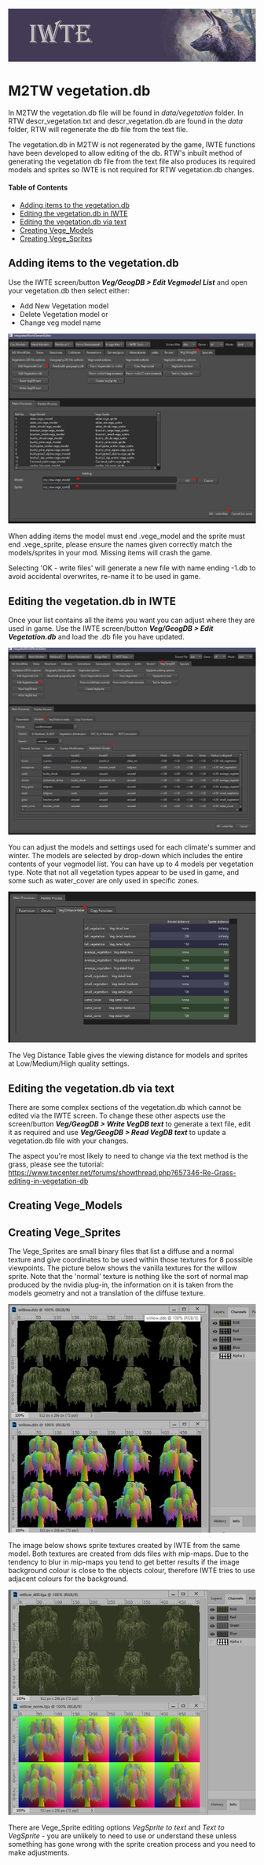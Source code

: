 ![IWTE banner](../IWTEgithub_images/IWTEbanner.jpg)

# M2TW vegetation.db 

In M2TW the vegetation.db file will be found in *data/vegetation* folder.  In RTW descr_vegetation.txt and descr_vegetation.db are found in the *data* folder, RTW will regenerate the db file from the text file.

The vegetation.db in M2TW is not regenerated by the game, IWTE functions have been developed to allow editing of the db.  RTW's inbuilt method of generating the vegetation db file from the text file also produces its required models and sprites so IWTE is not required for RTW vegetation.db changes.

#### Table of Contents

* [Adding items to the vegetation.db](adding-items-to-the-vegetationdb)
* [Editing the vegetation.db in IWTE](#editing-the-vegetationdb-in-iwte)
* [Editing the vegetation.db via text](#editing-the-vegetationdb-via-text)
* [Creating Vege_Models](#creating-vege_models)
* [Creating Vege_Sprites](#creating-vege_sprites)

## Adding items to the vegetation.db

Use the IWTE screen/button ***Veg/GeogDB > Edit Vegmodel List*** and open your vegetation.db then select either:
* Add New Vegetation model
* Delete Vegetation model or
* Change veg model name

![M2-vegetation-db-list](../IWTEgithub_images/M2-vegetation-db-list.jpg)

When adding items the model must end .vege_model and the sprite must end .vege_sprite, please ensure the names given correctly match the models/sprites in your mod. Missing items will crash the game.

Selecting 'OK - write files' will generate a new file with name ending -1.db to avoid accidental overwrites, re-name it to be used in game.

## Editing the vegetation.db in IWTE

Once your list contains all the items you want you can adjust where they are used in game. 
Use the IWTE screen/button ***Veg/GeogDB > Edit Vegetation.db*** and load the .db file you have updated.

![M2-vegetation-db-edit](../IWTEgithub_images/M2-vegetation-db-edit.jpg)

You can adjust the models and settings used for each climate's summer and winter.  The models are selected by drop-down which includes the entire contents of your vegmodel list.  You can have up to 4 models per vegetation type.  Note that not all vegetation types appear to be used in game, and some such as water_cover are only used in specific zones.

![M2-vegetation-db-veg-distance](../IWTEgithub_images/M2-vegetation-db-veg-distance.jpg)

The Veg Distance Table gives the viewing distance for models and sprites at Low/Medium/High quality settings.

## Editing the vegetation.db via text

There are some complex sections of the vegetation.db which cannot be edited via the IWTE screen. To change these other aspects use the screen/button ***Veg/GeogDB > Write VegDB text*** to generate a text file, edit it as required and use ***Veg/GeogDB > Read VegDB text*** to update a vegetation.db file with your changes.

The aspect you're most likely to need to change via the text method is the grass, please see the tutorial:  
https://www.twcenter.net/forums/showthread.php?657346-Re-Grass-editing-in-vegetation-db

## Creating Vege_Models

## Creating Vege_Sprites

The Vege_Sprites are small binary files that list a diffuse and a normal texture and give coordinates to be used within those textures for 8 possible viewpoints.  The picture below shows the vanilla textures for the willow sprite.  Note that the 'normal' texture is nothing like the sort of normal map produced by the nvidia plug-in, the information on it is taken from the models geometry and not a translation of the diffuse texture.  

![M2_vegsprite_textures](../IWTEgithub_images/M2_vegsprite_textures.jpg)

The image below shows sprite textures created by IWTE from the same model. Both textures are created from dds files with mip-maps.  Due to the tendency to blur in mip-maps you tend to get better results if the image background colour is close to the objects colour, therefore IWTE tries to use adjacent colours for the background.

![M2_vegsprite_textures_IWTE](../IWTEgithub_images/M2_vegsprite_textures_IWTE.jpg)



There are Vege_Sprite editing options *VegSprite to text* and *Text to VegSprite* - you are unlikely to need to use or understand these unless something has gone wrong with the sprite creation process and you need to make adjustments.
